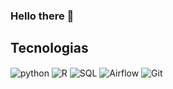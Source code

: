### Hello there 👋

<!--
**MatheusAlves-collab/MatheusAlves-collab** is a ✨ _special_ ✨ repository because its `README.md` (this file) appears on your GitHub profile.

Here are some ideas to get you started:

- 🔭
- 🌱 I’m currently learning ...
- 👯 I’m looking to collaborate on ...
- 🤔 I’m looking for help with ...
- 💬 Ask me about ...
- 📫 How to reach me: ...
- 😄 Pronouns: ...
- ⚡ Fun fact: ...
![Matheus GitHub stats](https://github-readme-stats.vercel.app/api/top-langs/?username=matheusalves-collab&theme=blue-green)
-->

## Tecnologias

<div style="display: inline_block">
  <img align="center" alt="python" src="https://img.shields.io/badge/Python-3776AB?style=for-the-badge&logo=python&logoColor=white"/>
  <img align="center" alt="R" src="https://img.shields.io/badge/R-276DC3?style=for-the-badge&logo=r&logoColor=white" />
  <img align="center" alt="SQL" src="https://img.shields.io/badge/Microsoft_SQL_Server-CC2927?style=for-the-badge&logo=microsoft-sql-server&logoColor=white" />
  <img align="center" alt="Airflow" src="https://img.shields.io/badge/Airflow-017CEE?style=for-the-badge&logo=Apache%20Airflow&logoColor=white" />
  <img align="center" alt="Git" src="https://img.shields.io/badge/GIT-E44C30?style=for-the-badge&logo=git&logoColor=white" />

</div><br/>
